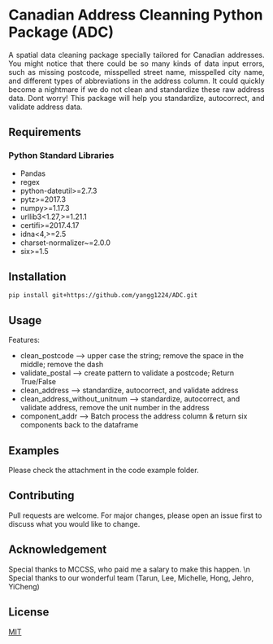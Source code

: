 # Canadian Address Cleanning Python Package (ADC) 
<p align="justify">
A spatial data cleaning package specially tailored for Canadian addresses. You might notice that there could be so many kinds of data input errors, such as missing postcode, misspelled street name, misspelled city name, and different types of abbreviations in the address column. It could quickly become a nightmare if we do not clean and standardize these raw address data. Dont worry! This package will help you standardize, autocorrect, and validate address data. 
</p>  

## Requirements
### Python Standard Libraries
 - Pandas
 - regex
 - python-dateutil>=2.7.3
 - pytz>=2017.3
 - numpy>=1.17.3
 - urllib3<1.27,>=1.21.1
 - certifi>=2017.4.17
 - idna<4,>=2.5
 - charset-normalizer~=2.0.0
 - six>=1.5
 
## Installation

```
pip install git+https://github.com/yangg1224/ADC.git
```

## Usage
Features:
* clean_postcode  --> upper case the string; remove the space in the middle; remove the dash
* validate_postal    --> create pattern to validate a postcode; Return True/False
* clean_address      --> standardize, autocorrect, and validate address
* clean_address_without_unitnum  --> standardize, autocorrect, and validate address, remove the unit number in the address
* component_addr      --> Batch process the address column & return six components back to the dataframe


## Examples
Please check the attachment in the code example folder. 

## Contributing
Pull requests are welcome. For major changes, please open an issue first to discuss what you would like to change.

## Acknowledgement
Special thanks to MCCSS, who paid me a salary to make this happen. \n
Special thanks to our wonderful team (Tarun, Lee, Michelle, Hong, Jehro, YiCheng)

## License
[MIT](https://choosealicense.com/licenses/mit/)
